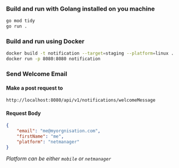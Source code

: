 ### Build and run with Golang installed on you machine
```bash
go mod tidy
go run .
```

### Build and run using Docker
```bash
docker build -t notification --target=staging --platform=linux .
docker run -p 8080:8080 notification 
```

### Send Welcome Email
#### Make a post request to
```http request
http://localhost:8080/api/v1/notifications/welcomeMessage
```
#### Request Body
```json
{
    "email": "me@myorgnisation.com",
    "firstName": "me",
    "platform": "netmanager"
}
```
_Platform can be either ``mobile`` or ``netmanager``_